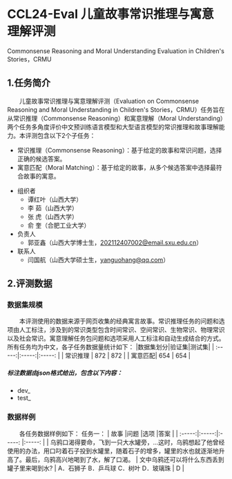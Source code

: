 # CCL24-Eval 儿童故事常识推理与寓意理解评测
Commonsense Reasoning and Moral Understanding Evaluation in Children's Stories，CRMU
## 1.任务简介
&emsp;&emsp;儿童故事常识推理与寓意理解评测（Evaluation on Commonsense Reasoning and Moral Understanding in Children's Stories，CRMU）任务旨在从常识推理（Commonsense Reasoning）和寓意理解（Moral Understanding）两个任务多角度评价中文预训练语言模型和大型语言模型的常识推理和故事理解能力。本评测包含以下2个子任务：
- 常识推理（Commonsense Reasoning）：基于给定的故事和常识问题，选择正确的候选答案。
-	寓意匹配（Moral Matching）：基于给定的故事，从多个候选答案中选择最符合故事的寓意。
+ 组织者
  + 谭红叶（山西大学）
  + 李  茹（山西大学）
  + 张  虎（山西大学）
  + 俞  奎（合肥工业大学）
+ 负责人
  + 郭亚鑫（山西大学博士生，202112407002@email.sxu.edu.cn）
+ 联系人
  + 闫国航（山西大学硕士生，yanguohang@qq.com）
## 2.评测数据
### 数据集规模
&emsp;&emsp;本评测使用的数据来源于网页收集的经典寓言故事。常识推理任务的问题和选项由人工标注，涉及到的常识类型包含时间常识、空间常识、生物常识、物理常识以及社会常识。寓意理解任务包问题和选项采用人工标注和自动生成结合的方式。所有任务均为中文，各子任务数据量统计如下：
|数据集划分|验证集|测试集|
| :-----:|:-----:|:-----: |
| 常识推理 | 872 |  872  |
| 寓意匹配|  654  |  654  |
##### 标注数据由json格式给出，包含以下内容：
+ dev_
+ test_
### 数据样例
&emsp;&emsp;各任务数据样例如下：
任务一：
| 故事  |问题  |选项 |答案 |
| :-----:|:-----:|:-----: |:-----: |
| 乌鸦口渴得要命，飞到一只大水罐旁，...这时，乌鸦想起了他曾经使用的办法，用口叼着石子投到水罐里，随着石子的增多，罐里的水也就逐渐地升高了。最后，乌鸦高兴地喝到了水，解了口渴。 | 文中乌鸦还可以将什么东西丢到罐子里来喝到水? |  A．石狮子  B．乒乓球  C．树叶  D．玻璃珠 | D |

